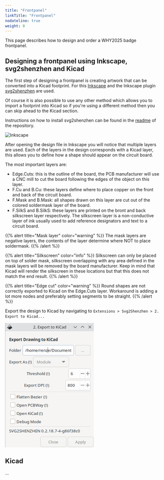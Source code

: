 ```yaml
---
title: "Frontpanel"
linkTitle: "Frontpanel"
nodateline: true
weight: 0
---
```


This page describes how to design and order a WHY2025 badge frontpanel.

## Designing a frontpanel using Inkscape, svg2shenzhen and Kicad

The first step of designing a frontpanel is creating artwork that can be converted into a Kicad footprint. For this [Inkscape](https://inkscape.org/) and the Inkscape plugin [svg2shenzhen](https://github.com/badgeek/svg2shenzhen) are used.

Of course it is also possible to use any other method which allows you to import a footprint into Kicad so if you're using a different method then you can skip ahead to the Kicad section.

Instructions on how to install svg2shenzhen can be found in the [readme](https://github.com/badgeek/svg2shenzhen?tab=readme-ov-file#install) of the repository.

![Inkscape](inkscape.png)

After opening the design file in Inkscape you will notice that multiple layers are used. Each of the layers in the design corresponds with a Kicad layer, this allows you to define how a shape should appear on the circuit board.

The most important layers are:

 - Edge.Cuts: this is the outline of the board, the PCB manufacturer will use a CNC mill to cut the board following the edges of the object on this layer.
 - F.Cu and B.Cu: these layers define where to place copper on the front and back of the circuit board.
 - F.Mask and B.Mask: all shapes drawn on this layer are cut out of the colored soldermask layer of the board.
 - F.SilkS and B.SilkS: these layers are printed on the bront and back silkscreen layer respectively. The silkscreen layer is a non-conductive layer of ink usually used to add reference designators and text to a circuit board.

{{% alert title="Mask layer" color="warning" %}}
The mask layers are negative layers, the contents of the layer determine where NOT to place soldermask.
{{% /alert %}}

{{% alert title="Silkscreen" color="info" %}}
Silkscreen can only be placed on top of solder mask, silkscreen overlapping with any area defined in the mask layers will be removed by the board manufacturer. Keep in mind that Kicad will render the silkscreen in these locations but that this does not match the end result.
{{% /alert %}}

{{% alert title="Edge cut" color="warning" %}}
Round shapes are not correctly exported to Kicad on the Edge.Cuts layer. Workaround is adding a lot more nodes and preferably setting segments to be straight.
{{% /alert %}}

Export the design to Kicad by navigating to `Extensions > Svg2Shenzhen > 2. Export to Kicad...`

![Svg2Shenzhen export dialog](inkscape2.png)

## Kicad

...
